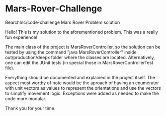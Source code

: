 # Mars-Rover-Challenge
BearchInc/code-challenge Mars Rover Problem solution

  Hello! This is my solution to the aforementioned problem. 
  This was a really fun experience!

The main class of the project is MarsRoverController, so the solution can be tested by using the command "java MarsRoverController" inside out/production/deepx folder where the classes are located. Alternatively, one can edit the JUnit tests (in special those in MarsRoverControllerTest file).

Everything should be documented and explained in the project itself. The aspect most worthy of note would be the aproach of having an enumerator with unit vectors as values to represent the orientations and use the vectors to simplify movement logic. Exceptions were added as needed to make the code more modular.

Thank you for your time.

